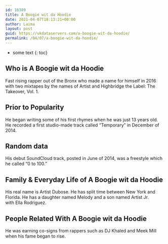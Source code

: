 ```yaml
---
id: 16389
title: A Boogie wit da Hoodie
date: 2021-04-07T18:13:21+00:00
author: Laima
layout: post
guid: https://ukdataservers.com/a-boogie-wit-da-hoodie/
permalink: /04/07/a-boogie-wit-da-hoodie/
---
```


* some text
{: toc}


## Who is A Boogie wit da Hoodie
                  
                  
                  
Fast rising rapper out of the Bronx who made a name for himself in 2016 with two mixtapes by the names of Artist and Highbridge the Label: The Takeover, Vol. 1.
                  
              
            
              
            
                
                
                
## Prior to Popularity
                  
                  
                  
He began writing some of his first rhymes when he was just 13 years old. He recorded a first studio-made track called &#8220;Temporary&#8221; in December of 2014.
                  
              
            
              
            
                
                
                
## Random data
                  
                  
                  
His debut SoundCloud track, posted in June of 2014, was a freestyle which he called &#8220;0 to 100.&#8221;
                  
              
            
              
            
                
                
                
## Family & Everyday Life of A Boogie wit da Hoodie
                  
                  
                  
His real name is Artist Dubose. He has split time between New York and Florida. He has a daughter named Melody and a son named Artist Jr. with Ella Rodriguez.
                  
              
            
              
            
                
                
                
## People Related With A Boogie wit da Hoodie
                  
                  
                  
He was earning co-signs from rappers such as DJ Khaled and Meek Mill when his fame began to rise.
                  
              
            
              
            
                
              
            
              
              
            
            
              
            
          
          
          